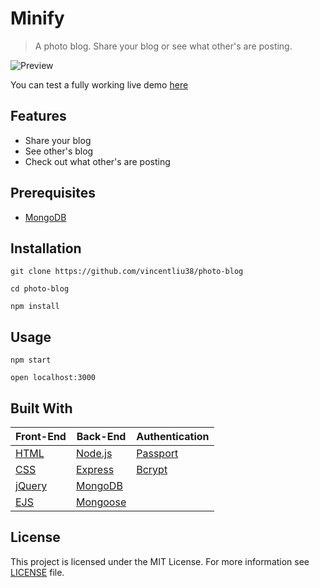 # Minify
>A photo blog. Share your blog or see what other's are posting.

![Preview](http://i.imgur.com/vrwwEPs.gif)

You can test a fully working live demo [here](https://minify-blog.herokuapp.com/users)

## Features
- Share your blog
- See other's blog
- Check out what other's are posting

## Prerequisites
- [MongoDB](https://docs.mongodb.com/manual/installation/)

## Installation
```git clone https://github.com/vincentliu38/photo-blog```

```cd photo-blog```

```npm install```

## Usage
```npm start```

```open localhost:3000```

## Built With
| Front-End | Back-End | Authentication |
|-----------|----------|----------------|
|[HTML](https://developer.mozilla.org/en-US/docs/Web/HTML)|[Node.js](https://nodejs.org/en)|[Passport](http://passportjs.org/)|
|[CSS](https://developer.mozilla.org/en-US/docs/Web/CSS)|[Express](https://expressjs.com)|[Bcrypt](https://www.npmjs.com/package/bcrypt)
|[jQuery](https://jquery.com/)|[MongoDB](https://www.mongodb.com)| |
|[EJS](http://ejs.co/)|[Mongoose](http://mongoosejs.com) |


## License
This project is licensed under the MIT License. For more information see [LICENSE](https://github.com/vincentliu38/connect-4/blob/gh-pages/LICENSE) file.

